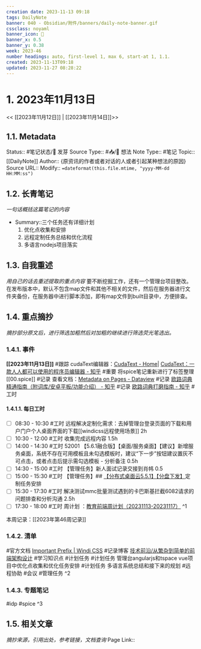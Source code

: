 ```yaml
---
creation date: 2023-11-13 09:18
tags: DailyNote
banner: 040 - Obsidian/附件/banners/daily-note-banner.gif
cssclass: noyaml
banner_icon: 💌
banner_x: 0.5
banner_y: 0.38
week: 2023-46
number headings: auto, first-level 1, max 6, start-at 1, 1.1.
created: 2023-11-13T09:18
updated: 2023-11-27 08:28:22
---
```


# 1. 2023年11月13日

<< [[2023年11月12日]] | [[2023年11月14日]]>>

## 1.1. Metadata

Status:: #笔记状态/🌱 发芽
Source Type:: #📥/💭 想法 
Note Type:: #笔记
Topic:: [[DailyNote]]
Author:: {原资讯的作者或者对话的人或者引起某种想法的原因}
Source URL::
Modify:: `=dateformat(this.file.mtime, "yyyy-MM-dd HH:MM:ss")`

## 1.2. 长青笔记

_一句话概括这篇笔记的内容_

- Summary::三个任务还有详细计划
	1. 优化点收集和安排
	2. 远程定制任务总结和优化流程
	3. 多语言nodejs项目落实

## 1.3. 自我重述

_用自己的话去重述提取的重点内容_
要不断挖掘工作，还有一个管理台项目整改。在发布版本中，默认不包含map文件和其他不相关的文件，然后在服务器进行文件夹备份，在服务器中进行脚本添加，即有map文件到built目录中，方便排查。

## 1.4. 重点摘抄

_摘抄部分原文后，进行筛选加粗然后对加粗的继续进行筛选荧光笔选出。_

### 1.4.1. 事件

**[[2023年11月13日]]** 
#跟踪 cudaText编辑器：[CudaText - Home](https://cudatext.github.io/download.html)| [CudaText：一款人人都可以使用的程序员编辑器 - 知乎](https://zhuanlan.zhihu.com/p/556963062)
#重要 将spice笔记重新进行了标签整理[[00.spice]]
#记录 查看文档：[Metadata on Pages - Dataview](https://blacksmithgu.github.io/obsidian-dataview/annotation/metadata-pages/)
#记录 [欧路词典精通指南（附词库/安卓平板/功能介绍） - 知乎](https://zhuanlan.zhihu.com/p/539954009)
#记录 [欧路词典打磨指南 - 知乎](https://zhuanlan.zhihu.com/p/64925212)
#工时 
#### 1.4.1.1. 每日工时

- [ ] 08:30 - 10:30 #工时 远程解决定制化需求：去掉管理台登录页面的下载和用户门户个人桌面界面的下载[[windicss远程使用场景]] 2h
- [ ] 10:30 - 12:00 #工时  收集完成远程内容 1.5h
- [ ] 14:00 - 14:30 #工时  52001 【5.6.1融合版】【桌面/服务桌面】【建议】新增服务桌面，系统不存在可用模板且未勾选模板时，建议“下一步”按钮建议置灰不可点击，或者点击后提示需勾选模板 - 分析备注 0.5h
- [ ] 14:30 - 15:00 #工时 【管理任务】新人面试记录交接到肖帏 0.5
- [ ] 15:00 - 15:30 #工时 【管理任务】## [【分布式桌面云5.5.1】【分盘下发】](http://172.16.203.12/zentao/story-view-11024.html?onlybody=yes)定制任务安排
- [ ] 15:30 - 17:30 #工时  解决测试mmc批量测试遇到的卡巴斯基拦截6082请求的问题排查和分析沟通 2.5h
- [ ] 17:30 - 18:00 #工时 周计划 ：[教育前端周计划（20231113-20231117）](https://www.kdocs.cn/l/cncngxEcagIY)
^1

本周记录：[[2023年第46周记录]]

### 1.4.2. 清单

#官方文档 [Important Prefix | Windi CSS](https://windicss.org/features/important-prefix.html#important-prefix)
#记录博客 [技术前沿/从繁杂到简单的前端架构设计](http://ued.dev.fatalent.cn/blog/%E6%8A%80%E6%9C%AF%E5%89%8D%E6%B2%BF%2F%E4%BB%8E%E7%B9%81%E6%9D%82%E5%88%B0%E7%AE%80%E5%8D%95%E7%9A%84%E5%89%8D%E7%AB%AF%E6%9E%B6%E6%9E%84%E8%AE%BE%E8%AE%A1.md)
#学习知识点
#计划任务
#计划任务 管理台angularjs和tspace vue项目中优化点收集和优化任务安排
#计划任务 多语言系统总结和接下来的规划
#远程协助 
#会议 
#管理任务
^2

### 1.4.3. 专题笔记

#idp
#spice
^3

## 1.5. 相关文章

_摘抄来源，引用出处，参考链接，文档查询_
Page Link::